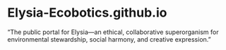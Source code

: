# Elysia-Ecobotics.github.io
“The public portal for Elysia—an ethical, collaborative superorganism for environmental stewardship, social harmony, and creative expression.”
